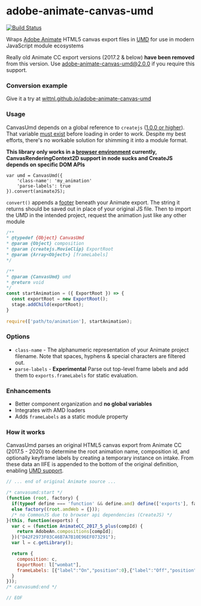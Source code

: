 # adobe-animate-canvas-umd

[![Build Status](https://travis-ci.org/wittnl/adobe-animate-canvas-umd.svg?branch=master)](https://travis-ci.org/wittnl/adobe-animate-canvas-umd)

Wraps [Adobe Animate](https://www.adobe.com/products/animate.html) HTML5 canvas export files in [UMD](https://github.com/umdjs/umd) 
for use in modern JavaScript module ecosystems

Really old Animate CC export versions (2017.2 & below) **have been removed** from this version. Use adobe-animate-canvas-umd@2.0.0 if you
require this support.

### Conversion example

Give it a try at [wittnl.github.io/adobe-animate-canvas-umd](//wittnl.github.io/adobe-animate-canvas-umd/)

### Usage

CanvasUmd depends on a global reference to `createjs` ([1.0.0 or higher](https://www.npmjs.com/package/createjs/v/1.0.0)). That variable [must exist](http://code.createjs.com) 
before loading in order to work. Despite my best efforts, there's no workable solution for shimming it into a module format.

**This library only works in a [browser environment](src/demo.js#L52) currently, CanvasRenderingContext2D support in 
node sucks and CreateJS depends on specific DOM APIs**
```
var umd = CanvasUmd({ 
    'class-name': 'my_animation'
    'parse-labels': true
}).convert(animateJS);
```

`convert()` appends a [footer](#how-it-works) beneath your Animate export. The string it returns should be saved out in
place of your original JS file. Then to import the UMD in the intended project, request the animation just like any other
module

```javascript
/**
* @typedef {Object} CanvasUmd
* @param {Object} composition
* @param {createjs.MovieClip} ExportRoot
* @param {Array<Object>} [frameLabels]
*/

/**
* @param {CanvasUmd} umd
* @return void
*/
const startAnimation = ({ ExportRoot }) => {
  const exportRoot = new ExportRoot();
  stage.addChild(exportRoot);
}
  
require(['path/to/animation'], startAnimation);
```

### Options

* `class-name` - The alphanumeric representation of your Animate project filename. Note that spaces, hyphens & special 
characters are filtered out.
* `parse-labels` - **Experimental** Parse out top-level frame labels and add them to `exports.frameLabels` for static evaluation.

### Enhancements

* Better component organization and **no global variables**
* Integrates with AMD loaders
* Adds `frameLabels` as a static module property

### <a name="how-it-works">How it works</a>

CanvasUmd parses an original HTML5 canvas export from Animate CC (2017.5 - 2020) to determine the root animation name, composition id, 
and optionally keyframe labels by creating a temporary instance on intake. From these data an IIFE is appended to the
bottom of the original definition, enabling [UMD support](examples/umd.js).

```javascript
// ... end of original Animate source ...

/* canvasumd:start */
(function (root, factory) {
  if(typeof define === 'function' && define.amd) define(['exports'], factory); /* AMD */
  else factory((root.amdWeb = {}));
  /* no CommonJS due to browser api dependencies (CreateJS) */
}(this, function(exports) {
  var c = (function AnimateCC_2017_5_plus(compId) {
    return AdobeAn.compositions[compId];
  })("D42F2973F03C46B7A7B10E96EF073291");
  var l = c.getLibrary();

  return {
    composition: c,
    ExportRoot: l["wombat"],
    frameLabels: [{"label":"On","position":0},{"label":"Off","position":29}]
  }
}));
/* canvasumd:end */

// EOF
```
